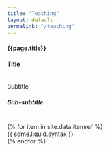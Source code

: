 ```yaml
---
title: "Teaching"
layout: default
permalink: "/teaching"
---
```


<div class="container">
  <h4 class="font-weight-bold spanborder"><span>{{page.title}}</span></h4>

  <div class="row gap-y listrecent listrecent listauthor">
    <div class="col-lg-12 col-md-12 mb-4">
      <div class="p-4 border rounded">
        <h4 class="text-dark mb-0"> Title </h4><br>
        <div class="col-md-12 border rounded d-inline-block mt-1 mb-3 pt-2 pb-2 font-weight-normal">
          Subtitle
        </div>
        <div class="p-4 border rounded vdivide">
          <h5 class="text-dark">Sub-subtitle</h5><br>
          {% for item in site.data.itemref %}
            <div class="row vdivide gap-y border rounded">
              <div class="col-md-12">
               {{ some.liquid.syntax }}
              </div>
            </div>
          {% endfor %}
        </div>
      </div>
    </div>
  </div>
</div>
